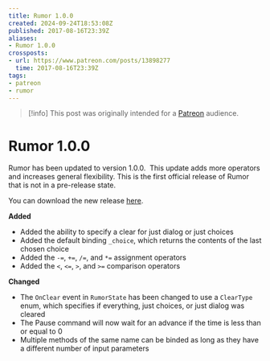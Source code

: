 ```yaml
---
title: Rumor 1.0.0
created: 2024-09-24T18:53:08Z
published: 2017-08-16T23:39Z
aliases:
- Rumor 1.0.0
crossposts:
- url: https://www.patreon.com/posts/13898277
  time: 2017-08-16T23:39Z
tags:
- patreon
- rumor
---
```


> [!info]
> This post was originally intended for a [Patreon](../tags/patreon.md) audience.

# Rumor 1.0.0

Rumor has been updated to version 1.0.0.  This update adds more operators and increases general flexibility. This is the first official release of Rumor that is not in a pre-release state.

You can download the new release [here](https://github.com/exodrifter/unity-rumor/releases/tag/1.0.0).

**Added**

- Added the ability to specify a clear for just dialog or just choices
- Added the default binding `_choice`, which returns the contents of the last chosen choice
- Added the `-=`, `+=`, `/=`, and `*=` assignment operators
- Added the `<`, `<=`, `>`, and `>=` comparison operators

**Changed**

- The `OnClear` event in `RumorState` has been changed to use a `ClearType` enum, which specifies if everything, just choices, or just dialog was cleared
- The Pause command will now wait for an advance if the time is less than or equal to 0
- Multiple methods of the same name can be binded as long as they have a different number of input parameters
